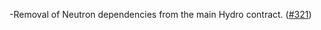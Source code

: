 -Removal of Neutron dependencies from the main Hydro contract.
([\#321](https://github.com/informalsystems/hydro/pull/321))
